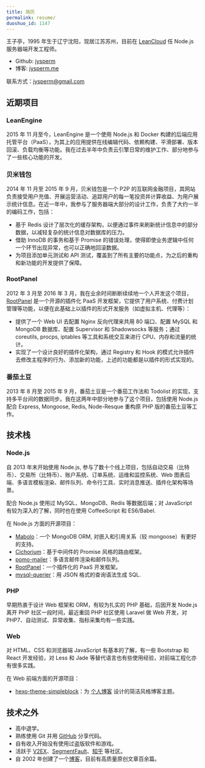 ```yaml
---
title: 简历
permalink: resume/
duoshuo_id: 1147
---
```


王子亭，1995 年生于辽宁沈阳，现居江苏苏州，目前在 [LeanCloud](https://leancloud.cn/) 任 Node.js 服务器端开发工程师。

* Github: [jysperm](https://github.com/jysperm)
* 博客: [jysperm.me](https://jysperm.me/)

联系方式：[jysperm@gmail.com](mailto:jysperm@gmail.com)

## 近期项目

### LeanEngine

2015 年 11 月至今，LeanEngine 是一个使用 Node.js 和 Docker 构建的后端应用托管平台（PaaS），为其上的应用提供在线编辑代码、依赖构建、平滑部署、版本回滚、负载均衡等功能。我在过去半年中负责云引擎日常的维护工作、部分地参与了一些核心功能的开发。

### 贝米钱包

2014 年 11 月至 2015 年 9 月，贝米钱包是一个 P2P 的互联网金融项目，其网站负责接受用户充值、开展运营活动、追踪用户的每一笔投资并计算收益、为用户展示统计信息。在近一年中，我参与了服务器端大部分的设计工作，负责了大约一半的编码工作，包括：

* 基于 Redis 设计了层次化的缓存架构，以便通过事件来刷新统计信息中的部分数据，以减轻复杂的统计信息对数据库的压力。
* 借助 InnoDB 的事务和基于 Promise 的错误处理，使得即使业务逻辑中任何一个环节出现异常，也可以正确地回滚数据。
* 为项目添加单元测试和 API 测试，覆盖到了所有主要的功能点，为之后的重构和新功能的开发提供了保障。

### RootPanel

2012 年 3 月至 2016 年 3 月，我在业余时间断断续续地一个人开发这个项目，[RootPanel](https://github.com/HackPlan/RootPanel) 是一个开源的插件化 PaaS 开发框架，它提供了用户系统、付费计划管理等功能，以便在此基础上以插件的形式开发服务（如虚拟主机、代理等）：

* 提供了一个 Web UI 去配置 Nginx 反向代理来共用 80 端口、配置 MySQL 和 MongoDB 数据库、配置 Supervisor 和 Shadowsocks 等服务；通过 coreutils, procps, iptables 等工具和系统交互来进行 CPU、内存和流量的统计。
* 实现了一个设计良好的插件化架构，通过 Registry 和 Hook 的模式允许插件去修改主程序的行为、添加新的功能，上述的功能都是以插件的形式实现的。

### 番茄土豆

2013 年 8 月至 2015 年 9 月，番茄土豆是一个番茄工作法和 Todolist 的实现，支持多平台间的数据同步。我在这两年中部分地参与了这个项目，包括使用 Node.js 配合 Express, Mongoose, Redis, Node-Resque 重构原 PHP 版的番茄土豆等工作。

## 技术栈

### Node.js

自 2013 年末开始使用 Node.js, 参与了数十个线上项目，包括自动交易（比特币）、交易所（比特币）、账户系统、订单系统、运维和监控系统、Web 图表后端、多语言模板渲染、邮件队列、命令行工具、实时消息推送、插件化架构等场景。

配合 Node.js 使用过 MySQL、MongoDB、Redis 等数据后端；对 JavaScript 有较为深入的了解，同时也在使用 CoffeeScript 和 ES6/Babel.

在 Node.js 方面的开源项目：

* [Mabolo](https://github.com/jysperm/Mabolo)：一个 MongoDB ORM, 对嵌入和引用关系（较 mongoose）有更好的支持。
* [Cichorium](https://github.com/jysperm/Cichorium)：基于中间件的 Promise 风格的路由框架。
* [pomo-mailer](https://github.com/jysperm/pomo-mailer)：多语言邮件渲染和邮件队列。
* [RootPanel](https://github.com/jysperm/RootPanel)：一个插件化的 PaaS 开发框架。
* [mysql-querier](https://github.com/jysperm/mysql-querier)：用 JSON 格式的查询语法生成 SQL.

### PHP

早期热衷于设计 Web 框架和 ORM，有较为扎实的 PHP 基础，后因开发 Node.js 离开 PHP 社区一段时间，最近重回 PHP 社区使用 Laravel 做 Web 开发，对 PHP7、自动测试、异常收集、指标采集均有一些实践。

### Web

对 HTML、CSS 和浏览器端 JavaScript 有基本的了解，有一些 Bootstrap 和 React 开发经验，对 Less 和 Jade 等替代语言也有些使用经验，对前端工程化亦有很多实践。

在 Web 前端方面的开源项目：

* [hexo-theme-simpleblock](https://github.com/jysperm/hexo-theme-simpleblock)：为 [个人博客](https://jysperm.me/) 设计的简洁风格博客主题。

## 技术之外

* 高中退学。
* 熟练使用 Git 并用 [GitHub](https://github.com/jysperm) 分享代码。
* 自有收入开始没有使用过盗版软件和游戏。
* 活跃于 [V2EX](https://www.v2ex.com/member/jybox)、[SegmentFault](http://segmentfault.com/u/jysperm)、[知乎](http://www.zhihu.com/people/jysperm) 等社区。
* 自 2002 年创建了一个[博客](https://jysperm.me/)，目前有高质量原创文章百余篇。
